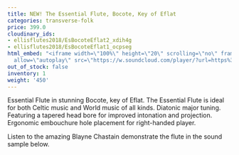 ```yaml
---
title: NEW! The Essential Flute, Bocote, Key of Eflat
categories: transverse-folk
price: 399.0
cloudinary_ids:
- ellisflutes2018/EsBocoteEflat2_xdih4g
- ellisflutes2018/EsBocoteEflat1_ocpseg
html_embed: "<iframe width=\"100%\" height=\"20\" scrolling=\"no\" frameborder=\"no\"
  allow=\"autoplay\" src=\"https://w.soundcloud.com/player/?url=https%3A//api.soundcloud.com/tracks/486027804&color=%23ff5500&inverse=false&auto_play=false&show_user=true\"></iframe>\r\n"
out_of_stock: false
inventory: 1
weight: '450'
---
```


Essential Flute in stunning Bocote, key of Eflat.   The Essential Flute is ideal for both Celtic music and World music of all kinds. Diatonic major tuning. Featuring a tapered head bore for improved intonation and projection. Ergonomic embouchure hole placement for right-handed player.

Listen to the amazing Blayne Chastain demonstrate the flute in the sound sample below.
